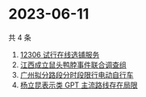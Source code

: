 # 2023-06-11

共 4 条

<!-- BEGIN ZHIHUSEARCH -->
<!-- 最后更新时间 Sun Jun 11 2023 07:11:02 GMT+0800 (China Standard Time) -->
1. [12306 试行在线选铺服务](https://www.zhihu.com/search?q=12306%20试行在线选铺服务)
1. [江西成立鼠头鸭脖事件联合调查组](https://www.zhihu.com/search?q=江西成立鼠头鸭脖事件联合调查组)
1. [广州拟分路段分时段限行电动自行车](https://www.zhihu.com/search?q=广州拟分路段分时段限行电动自行车)
1. [杨立昆表示类 GPT 主流路线存在局限](https://www.zhihu.com/search?q=杨立昆表示类%20GPT%20主流路线存在局限)
<!-- END ZHIHUSEARCH -->
